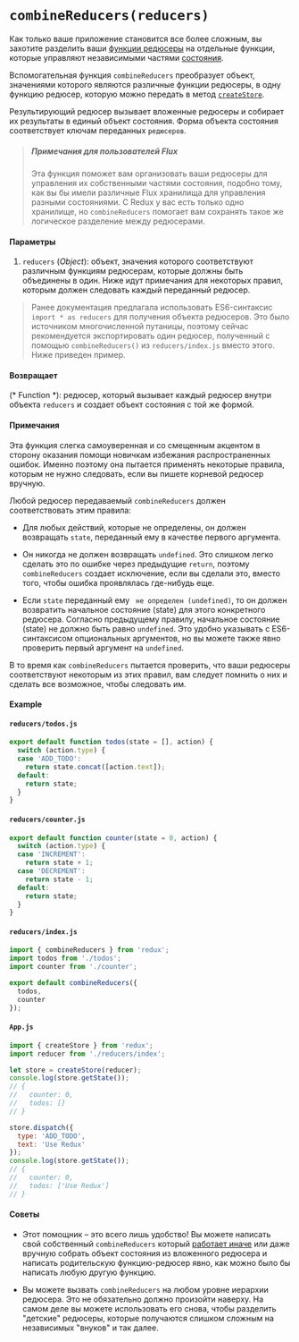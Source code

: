 # `combineReducers(reducers)`

Как только ваше приложение становится все более сложным, вы захотите разделить ваши [функции редюсеры](../Glossary.md#reducer) на отдельные функции, которые управляют независимыми частями [состояния](../Glossary.md#state).

Вспомогательная функция `combineReducers` преобразует объект, значениями которого являются различные функции редюсеры, в одну функцию редюсер, которую можно передать в метод [`createStore`](createStore.md).

Результирующий редюсер вызывает вложенные редюсеры и собирает их результаты в единый объект состояния. Форма объекта состояния соответствует ключам переданных `редюсеров`.

> ##### Примечания для пользователей Flux
> 
> Эта функция поможет вам организовать ваши редюсеры для управления их собственными частями состояния, подобно тому, как вы бы имели различные Flux хранилища для управления разными состояниями. С Redux у вас есть только одно хранилище, но `combineReducers` помогает вам сохранять такое же логическое разделение между редюсерами.

#### Параметры

  1. `reducers` (*Object*): объект, значения которого соответствуют различным функциям редюсерам, которые должны быть объединены в один. Ниже идут примечания для некоторых правил, которым должен следовать каждый переданный редюсер.

> Ранее документация предлагала использовать ES6-синтаксис `import * as reducers` для получения объекта редюсеров. Это было источником многочисленной путаницы, поэтому сейчас рекомендуется экспортировать один редюсер, полученный с помощью `combineReducers()` из `reducers/index.js` вместо этого. Ниже приведен пример.

#### Возвращает

(* Function *): редюсер, который вызывает каждый редюсер внутри объекта `reducers` и создает объект состояния с той же формой.

#### Примечания

Эта функция слегка самоуверенная и со смещенным акцентом в сторону оказания помощи новичкам избежания распространенных ошибок. Именно поэтому она пытается применять некоторые правила, которым не нужно следовать, если вы пишете корневой редюсер вручную.

Любой редюсер передаваемый `combineReducers` должен соответствовать этим правила:

  * Для любых действий, которые не определены, он должен возвращать `state`, переданный ему в качестве первого аргумента.

  * Он никогда не должен возвращать ` undefined `. Это слишком легко сделать это по ошибке через предыдущие `return`, поэтому `combineReducers` создает исключение, если вы сделали это, вместо того, чтобы ошибка проявлялась где-нибудь еще.

  * Если `state` переданный ему ` не определен (undefined)`, то он должен возвратить начальное состояние (state) для этого конкретного редюсера. Согласно предыдущему правилу, начальное состояние (state) не должно быть равно `undefined`. Это удобно указывать с ES6-синтаксисом опциональных аргументов, но вы можете также явно проверить первый аргумент на `undefined`.

В то время как `combineReducers` пытается проверить, что ваши редюсеры соответствуют некоторым из этих правил, вам следует помнить о них и сделать все возможное, чтобы следовать им.

#### Example

#### `reducers/todos.js`

```js
export default function todos(state = [], action) {
  switch (action.type) {
  case 'ADD_TODO':
    return state.concat([action.text]);
  default:
    return state;
  }
}
```

#### `reducers/counter.js`

```js
export default function counter(state = 0, action) {
  switch (action.type) {
  case 'INCREMENT':
    return state + 1;
  case 'DECREMENT':
    return state - 1;
  default:
    return state;
  }
}
```

#### `reducers/index.js`

```js
import { combineReducers } from 'redux';
import todos from './todos';
import counter from './counter';

export default combineReducers({
  todos,
  counter
});
```

#### `App.js`

```js
import { createStore } from 'redux';
import reducer from './reducers/index';

let store = createStore(reducer);
console.log(store.getState());
// {
//   counter: 0,
//   todos: []
// }

store.dispatch({
  type: 'ADD_TODO',
  text: 'Use Redux'
});
console.log(store.getState());
// {
//   counter: 0,
//   todos: ['Use Redux']
// }
```

#### Советы

  * Этот помощник – это всего лишь удобство! Вы можете написать свой собственный `combineReducers` который [работает иначе](https://github.com/acdlite/reduce-reducers) или даже вручную собрать объект состояния из вложенного редюсера и написать родительскую функцию-редюсер явно, как можно было бы написать любую другую функцию.

  * Вы можете вызвать `combineReducers` на любом уровне иерархии редюсера. Это не обязательно должно произойти наверху. На самом деле вы можете использовать его снова, чтобы разделить "детские" редюсеры, которые получаются слишком сложным на независимых "внуков" и так далее.